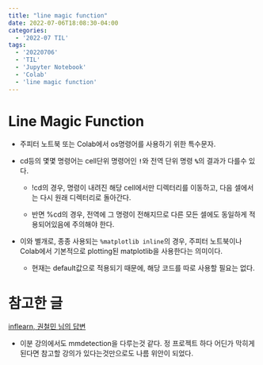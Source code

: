 ```yaml
---
title: "line magic function"
date: 2022-07-06T18:08:30-04:00
categories:
  - '2022-07 TIL'
tags:
  - '20220706'
  - 'TIL'
  - 'Jupyter Notebook'
  - 'Colab'
  - 'line magic function'
---
```


# Line Magic Function

* 주피터 노트북 또는 Colab에서 os명령어를 사용하기 위한 특수문자.

* cd등의 몇몇 명령어는 cell단위 명령어인 <B>```!```</B>와 전역 단위 명령 <B>```%```</B>의 결과가 다를수 있다.

  * !cd의 경우, 명령이 내려진 해당 cell에서만 디렉터리를 이동하고, 다음 셀에서는 다시 원래 디렉터리로 돌아간다.

  * 반면 %cd의 경우, 전역에 그 명령이 전해지므로 다른 모든 셀에도 동일하게 적용되어있음에 주의해야 한다.

* 이와 별개로, 종종 사용되는 ```%matplotlib inline```의 경우, 주피터 노트북이나 Colab에서 기본적으로 plotting된 matplotlib을 사용한다는 의미이다.

  * 현재는 default값으로 적용되기 때문에, 해당 코드를 따로 사용할 필요는 없다.


# 참고한 글

[inflearn, 권철민 님의 답변](https://www.inflearn.com/questions/291240)

  * 이분 강의에서도 mmdetection을 다루는것 같다. 정 프로젝트 하다 어딘가 막히게 된다면 참고할 강의가 있다는것만으로도 나름 위안이 되었다.


